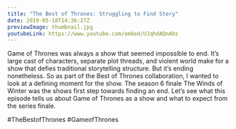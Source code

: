 ```yaml
---
title: "The Best of Thrones: Struggling to Find Story"
date: 2019-05-18T14:36:27Z
previewImage: thumbnail.jpg
youtubeLink: https://www.youtube.com/embed/UJqhdAQnAbs
---
```


Game of Thrones was always a show that seemed impossible to end. It’s large cast of characters, separate plot threads, and violent world make for a show that defies traditional storytelling structure. But it’s ending nonetheless. So as part of the Best of Thrones collaboration, I wanted to look at a defining moment for the show. The season 6 finale The Winds of Winter was the shows first step towards finding an end. Let’s see what this episode tells us about Game of Thrones as a show and what to expect from the series finale.

\#TheBestofThrones #GameofThrones